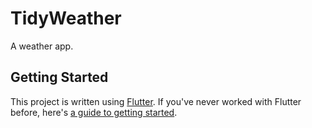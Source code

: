 # TidyWeather

A weather app.

## Getting Started

This project is written using [Flutter](https://flutter.dev/). If you've never worked with Flutter before, here's [a guide to getting started](https://flutter.dev/docs/get-started/install).